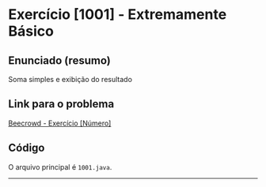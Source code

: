 # Exercício [1001] - Extremamente Básico

## Enunciado (resumo)
Soma simples e exibição do resultado

## Link para o problema  
[Beecrowd - Exercício [Número]](https://www.beecrowd.com.br/judge/pt/problems/view/1001)

## Código  
O arquivo principal é `1001.java`.

---
